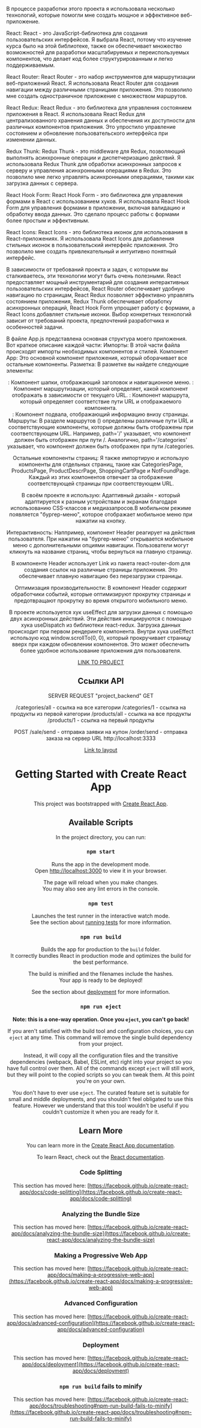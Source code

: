 В процессе разработки этого проекта я использовала несколько технологий, которые помогли мне создать мощное и эффективное веб-приложение.

React: React - это JavaScript-библиотека для создания пользовательских интерфейсов. Я выбрала React, потому что изучение курса было на этой библиотеке, также он обеспечивает множество возможностей для разработки масштабируемых и переиспользуемых компонентов, что делает код более структурированным и легко поддерживаемым.

React Router: React Router - это набор инструментов для маршрутизации веб-приложений React. Я использовала React Router для создания навигации между различными страницами приложения. Это позволило мне создать одностраничное приложение с множеством маршрутов.

React Redux: React Redux - это библиотека для управления состоянием приложения в React. Я использовала React Redux для централизованного хранения данных и обеспечения их доступности для различных компонентов приложения. Это упростило управление состоянием и обновление пользовательского интерфейса при изменении данных.

Redux Thunk: Redux Thunk - это middleware для Redux, позволяющий выполнять асинхронные операции и диспетчеризацию действий. Я использовала Redux Thunk для обработки асинхронных запросов к серверу и управления асинхронными операциями в Redux. Это позволило мне легко управлять асинхронными операциями, такими как загрузка данных с сервера.

React Hook Form: React Hook Form - это библиотека для управления формами в React с использованием хуков. Я использовала React Hook Form для управления формами в приложении, включая валидацию и обработку ввода данных. Это сделало процесс работы с формами более простым и эффективным.

React Icons: React Icons - это библиотека иконок для использования в React-приложениях. Я использовала React Icons для добавления стильных иконок в пользовательский интерфейс приложения. Это позволило мне создать привлекательный и интуитивно понятный интерфейс.

В зависимости от требований проекта и задач, с которыми вы сталкиваетесь, эти технологии могут быть очень полезными. React предоставляет мощный инструментарий для создания интерактивных пользовательских интерфейсов, React Router обеспечивает удобную навигацию по страницам, React Redux позволяет эффективно управлять состоянием приложения, Redux Thunk обеспечивает обработку асинхронных операций, React Hook Form упрощает работу с формами, а React Icons добавляет стильные иконки. Выбор конкретных технологий зависит от требований проекта, предпочтений разработчика и особенностей задачи.


В файле App.js представлена основная структура моего приложения. Вот краткое описание каждой части:
Импорты: В этой части файла происходят импорты необходимых компонентов и стилей.
Компонент App: Это основной компонент приложения, который оборачивает все остальные компоненты.
Разметка: В разметке вы найдете следующие элементы:

<Header />: Компонент шапки, отображающий заголовок и навигационное меню.
<Routes>: Компонент маршрутизации, который определяет, какой компонент отображать в зависимости от текущего URL.
<Route>: Компонент маршрута, который определяет соответствие пути URL и отображаемого компонента.
<Footer />: Компонент подвала, отображающий информацию внизу страницы.
Маршруты: В разделе маршрутов (<Routes>) определены различные пути URL и соответствующие компоненты, которые должны быть отображены при соответствующем URL. Например, path='/' указывает, что компонент <HomePage /> должен быть отображен при пути /. Аналогично, path='/categories' указывает, что компонент <CategoriesPage /> должен быть отображен при пути /categories.

Остальные компоненты страниц: Я также импортирую и использую компоненты для отдельных страниц, такие как CategoriesPage, ProductsPage, ProductDescrPage, ShoppingCartPage и NotFoundPage. Каждый из этих компонентов отвечает за отображение соответствующей страницы при соответствующем URL.

В своём проекте я использую: 
Адаптивный дизайн - который адаптируется к разным устройствам и экранам благодаря использованию CSS-классов и медиазапросов.В мобильном режиме появляется "бургер-меню", которое отображает мобильное меню при нажатии на кнопку.

Интерактивность: Наппример, компонент Header реагирует на действия пользователя. При нажатии на "бургер-меню" открывается мобильное меню с дополнительными опциями навигации. Пользователи могут кликнуть на название страниц, чтобы вернуться на главную страницу.

В компоненте Header использует Link из пакета react-router-dom для создания ссылок на различные страницы приложения. Это обеспечивает плавную навигацию без перезагрузки страницы.

Оптимизация производительности: В компонент Header содержит обработчики событий, которые оптимизируют прокрутку страницы и предотвращают прокрутку во время открытого мобильного меню.

В проекте используется хук useEffect для загрузки данных с помощью двух асинхронных действий. Эти действия инициируются с помощью хука useDispatch из библиотеки react-redux. Загрузка данных происходит при первом рендеринге компонента. Внутри хука useEffect использую код window.scrollTo(0, 0), который прокручивает страницу вверх при каждом обновлении компонентов. Это может обеспечить более удобное использование приложения для пользователя.

[LINK TO PROJECT](http://localhost:3000/)


## Ссылки API
SERVER REQUEST "project_backend"
GET

/categories/all - ссылка на все категории
/categories/1 - ссылка на продукты из первой категории
/products/all - ссылка на все продукты
/products/1 - ссылка на первый продукты

POST
/sale/send - отправка заявки на купон
/order/send - отправка заказа на сервер
URL http://localhost:3333

[Link to layout](https://www.figma.com/file/yNWvXvjZC0t8d9yBOpeEPy/Garden?node-id=4743%3A989)




# Getting Started with Create React App

This project was bootstrapped with [Create React App](https://github.com/facebook/create-react-app).

## Available Scripts

In the project directory, you can run:

### `npm start`

Runs the app in the development mode.\
Open [http://localhost:3000](http://localhost:3000) to view it in your browser.

The page will reload when you make changes.\
You may also see any lint errors in the console.

### `npm test`

Launches the test runner in the interactive watch mode.\
See the section about [running tests](https://facebook.github.io/create-react-app/docs/running-tests) for more information.

### `npm run build`

Builds the app for production to the `build` folder.\
It correctly bundles React in production mode and optimizes the build for the best performance.

The build is minified and the filenames include the hashes.\
Your app is ready to be deployed!

See the section about [deployment](https://facebook.github.io/create-react-app/docs/deployment) for more information.

### `npm run eject`

**Note: this is a one-way operation. Once you `eject`, you can't go back!**

If you aren't satisfied with the build tool and configuration choices, you can `eject` at any time. This command will remove the single build dependency from your project.

Instead, it will copy all the configuration files and the transitive dependencies (webpack, Babel, ESLint, etc) right into your project so you have full control over them. All of the commands except `eject` will still work, but they will point to the copied scripts so you can tweak them. At this point you're on your own.

You don't have to ever use `eject`. The curated feature set is suitable for small and middle deployments, and you shouldn't feel obligated to use this feature. However we understand that this tool wouldn't be useful if you couldn't customize it when you are ready for it.

## Learn More

You can learn more in the [Create React App documentation](https://facebook.github.io/create-react-app/docs/getting-started).

To learn React, check out the [React documentation](https://reactjs.org/).

### Code Splitting

This section has moved here: [https://facebook.github.io/create-react-app/docs/code-splitting](https://facebook.github.io/create-react-app/docs/code-splitting)

### Analyzing the Bundle Size

This section has moved here: [https://facebook.github.io/create-react-app/docs/analyzing-the-bundle-size](https://facebook.github.io/create-react-app/docs/analyzing-the-bundle-size)

### Making a Progressive Web App

This section has moved here: [https://facebook.github.io/create-react-app/docs/making-a-progressive-web-app](https://facebook.github.io/create-react-app/docs/making-a-progressive-web-app)

### Advanced Configuration

This section has moved here: [https://facebook.github.io/create-react-app/docs/advanced-configuration](https://facebook.github.io/create-react-app/docs/advanced-configuration)

### Deployment

This section has moved here: [https://facebook.github.io/create-react-app/docs/deployment](https://facebook.github.io/create-react-app/docs/deployment)

### `npm run build` fails to minify

This section has moved here: [https://facebook.github.io/create-react-app/docs/troubleshooting#npm-run-build-fails-to-minify](https://facebook.github.io/create-react-app/docs/troubleshooting#npm-run-build-fails-to-minify)
